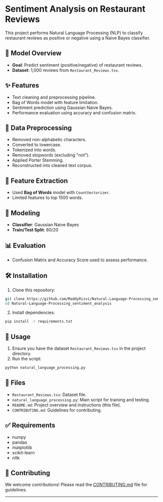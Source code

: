 
# Sentiment Analysis on Restaurant Reviews

This project performs Natural Language Processing (NLP) to classify restaurant reviews as positive or negative using a Naive Bayes classifier.

## 🧠 Model Overview

- **Goal**: Predict sentiment (positive/negative) of restaurant reviews.
- **Dataset**: 1,000 reviews from `Restaurant_Reviews.tsv`.

## ✨ Features

- Text cleaning and preprocessing pipeline.
- Bag of Words model with feature limitation.
- Sentiment prediction using Gaussian Naive Bayes.
- Performance evaluation using accuracy and confusion matrix.

## 🧹 Data Preprocessing

- Removed non-alphabetic characters.
- Converted to lowercase.
- Tokenized into words.
- Removed stopwords (excluding "not").
- Applied Porter Stemming.
- Reconstructed into cleaned text corpus.

## 🧰 Feature Extraction

- Used **Bag of Words** model with `CountVectorizer`.
- Limited features to top 1500 words.

## 🤖 Modeling

- **Classifier**: Gaussian Naive Bayes
- **Train/Test Split**: 80/20

## 📊 Evaluation

- Confusion Matrix and Accuracy Score used to assess performance.

## 🛠 Installation

1. Clone this repository:
```bash
git clone https://github.com/MaddyRizvi/Natural-Language-Processing_sentiment_analysis.git
cd Natural-Language-Processing_sentiment_analysis
```

2. Install dependencies:
```bash
pip install -r requirements.txt
```

## 🚀 Usage

1. Ensure you have the dataset `Restaurant_Reviews.tsv` in the project directory.
2. Run the script:
```bash
python natural_language_processing.py
```

## 📁 Files

- `Restaurant_Reviews.tsv`: Dataset file.
- `natural_language_processing.py`: Main script for training and testing.
- `README.md`: Project overview and instructions (this file).
- `CONTRIBUTING.md`: Guidelines for contributing.

## ✅ Requirements

- numpy
- pandas
- matplotlib
- scikit-learn
- nltk

## 🙌 Contributing

We welcome contributions! Please read the [CONTRIBUTING.md](./CONTRIBUTING.md) file for guidelines.

---
